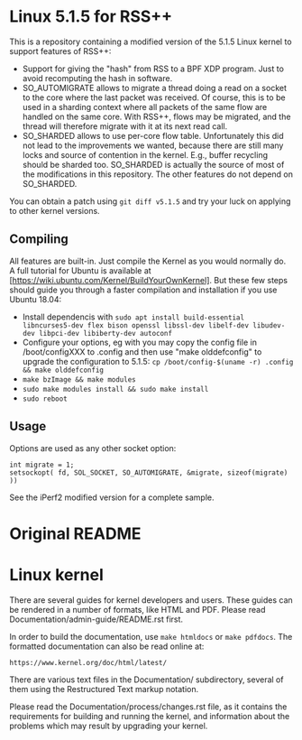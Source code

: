 Linux 5.1.5 for RSS++
=====================
This is a repository containing a modified version of the 5.1.5 Linux kernel to support features of RSS++:

- Support for giving the "hash" from RSS to a BPF XDP program. Just to avoid recomputing the hash in software.
- SO_AUTOMIGRATE allows to migrate a thread doing a read on a socket to the core where the last packet was received. Of course, this is to be used in a sharding context where all packets of the same flow are handled on the same core. With RSS++, flows may be migrated, and the thread will therefore migrate with it at its next read call.
- SO_SHARDED allows to use per-core flow table. Unfortunately this did not lead to the improvements we wanted, because there are still many locks and source of contention in the kernel. E.g., buffer recycling should be sharded too. SO_SHARDED is actually the source of most of the modifications in this repository. The other features do not depend on SO_SHARDED.

You can obtain a patch using `git diff v5.1.5` and try your luck on applying to other kernel versions.

Compiling
---------
All features are built-in. Just compile the Kernel as you would normally do. A full tutorial for Ubuntu is available at [https://wiki.ubuntu.com/Kernel/BuildYourOwnKernel]. But these few steps should guide you through a faster compilation and installation if you use Ubuntu 18.04:
- Install dependencis with `sudo apt install build-essential libncurses5-dev flex bison openssl libssl-dev libelf-dev libudev-dev libpci-dev libiberty-dev autoconf`
- Configure your options, eg with you may copy the config file in /boot/configXXX to .config and then use "make olddefconfig" to upgrade the configuration to 5.1.5: `cp /boot/config-$(uname -r) .config && make olddefconfig`
- `make bzImage && make modules`
- `sudo make modules install && sudo make install`
- `sudo reboot`

Usage
-----
Options are used as any other socket option:
```
int migrate = 1;
setsockopt( fd, SOL_SOCKET, SO_AUTOMIGRATE, &migrate, sizeof(migrate) ))
```

See the iPerf2 modified version for a complete sample.  


Original README
===============

Linux kernel
============

There are several guides for kernel developers and users. These guides can
be rendered in a number of formats, like HTML and PDF. Please read
Documentation/admin-guide/README.rst first.

In order to build the documentation, use ``make htmldocs`` or
``make pdfdocs``.  The formatted documentation can also be read online at:

    https://www.kernel.org/doc/html/latest/

There are various text files in the Documentation/ subdirectory,
several of them using the Restructured Text markup notation.

Please read the Documentation/process/changes.rst file, as it contains the
requirements for building and running the kernel, and information about
the problems which may result by upgrading your kernel.
